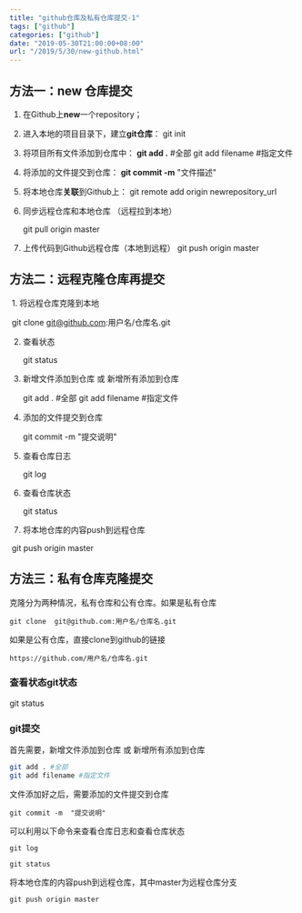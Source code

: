 ```yaml
---
title: "github仓库及私有仓库提交-1"
tags: ["github"]
categories: ["github"]
date: "2019-05-30T21:00:00+08:00"
url: "/2019/5/30/new-github.html"
---
```


## 方法一：new 仓库提交

1. 在Github上**new**一个repository；

2. 进入本地的项目目录下，建立**git仓库**：
   git init

3. 将项目所有文件添加到仓库中：
   **git add .** #全部
   git add filename #指定文件

4. 将添加的文件提交到仓库：
   **git commit -m** "文件描述"

5. 将本地仓库**关联**到Github上：
   git remote add origin newrepository_url

6. 同步远程仓库和本地仓库 （远程拉到本地）

   git pull origin master  

7. 上传代码到Github远程仓库（本地到远程）
   git push origin master

##   方法二：远程克隆仓库再提交

​	1. 将远程仓库克隆到本地

​	git clone  git@github.com:用户名/仓库名.git

   2. 查看状态

      git status

   3. 新增文件添加到仓库 或  新增所有添加到仓库

      git add . #全部
      git add filename #指定文件

   4. 添加的文件提交到仓库

      git commit -m  "提交说明"

   5. 查看仓库日志

      git log

   6. 查看仓库状态

      git status

   7. 将本地仓库的内容push到远程仓库

​      git push origin master

## 方法三：私有仓库克隆提交

克隆分为两种情况，私有仓库和公有仓库。如果是私有仓库

```
git clone  git@github.com:用户名/仓库名.git
```

 如果是公有仓库，直接clone到github的链接

```
https://github.com/用户名/仓库名.git
```

### 查看状态git状态

git status

### git提交

首先需要，新增文件添加到仓库 或  新增所有添加到仓库

```bash
git add . #全部
git add filename #指定文件
```

文件添加好之后，需要添加的文件提交到仓库

```bush
git commit -m  "提交说明"
```

可以利用以下命令来查看仓库日志和查看仓库状态

```bush
git log

git status
```

将本地仓库的内容push到远程仓库，其中master为远程仓库分支

```
git push origin master
```

